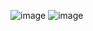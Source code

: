 ![image](https://github.com/user-attachments/assets/8ce24a5b-d162-49bc-ae03-875c402faa8d)
![image](https://github.com/user-attachments/assets/323e8d78-8854-4d53-bd83-b3fe718c7e77)
